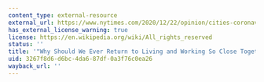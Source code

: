 ```yaml
---
content_type: external-resource
external_url: https://www.nytimes.com/2020/12/22/opinion/cities-coronavirus.html
has_external_license_warning: true
license: https://en.wikipedia.org/wiki/All_rights_reserved
status: ''
title: '"Why Should We Ever Return to Living and Working So Close Together?"'
uid: 3267f8d6-d6bc-4da6-87df-0a3f76c0ea26
wayback_url: ''
---
```

